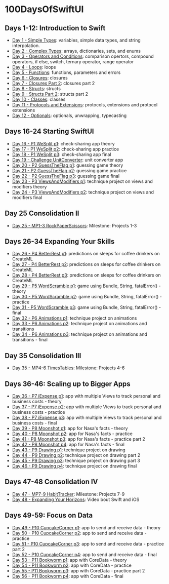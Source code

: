 # 100DaysOfSwiftUI

## Days 1-12: Introduction to Swift

- [Day 1 - Simple Types][]: variables, simple data types, and string interpolation.
- [Day 2 - Complex Types][]: arrays, dictionaries, sets, and enums
- [Day 3 - Operators and Conditions][]: comparison opertors, compound operators, if else, switch, ternary operator, range operator
- [Day 4 - Loops][]: loops
- [Day 5 - Functions][]: functions, parameters and errors
- [Day 6 - Closures][]: closures
- [Day 7 - Closures Part 2][]: closures part 2
- [Day 8 - Structs][]: structs
- [Day 9 - Structs Part 2][]: structs part 2
- [Day 10 - Classes][]: classes
- [Day 11 - Protocols and Extensions][]: protocols, extensions and protocol extensions
- [Day 12 - Optionals][]: optionals, unwrapping, typecasting

## Days 16-24 Starting SwiftUI
- [Day 16 - P1 WeSplit p1][]: check-sharing app theory
- [Day 17 - P1 WeSplit p2][]: check-sharing app practice
- [Day 18 - P1 WeSplit p3][]: check-sharing app final
- [Day 19 - Challenge UnitConverter][]: unit converter app
- [Day 20 - P2 GuessTheFlag p1][]: guessing game theory
- [Day 21 - P2 GuessTheFlag p2][]: guessing game practice
- [Day 22 - P2 GuessTheFlag p3][]: guessing game final
- [Day 23 - P3 ViewsAndModifiers p1][]: technique project on views and modifiers theory
- [Day 24 - P3 ViewsAndModifiers p2][]: technique project on views and modifiers final

## Day 25 Consolidation II
- [Day 25 - MP1-3 RockPaperScissors][]: Milestone: Projects 1-3

## Days 26-34 Expanding Your Skills
- [Day 26 - P4 BetterRest p1][]: predictions on sleeps for coffee drinkers on CreateML
- [Day 27 - P4 BetterRest p2][]: predictions on sleeps for coffee drinkers on CreateML
- [Day 28 - P4 BetterRest p3][]: predictions on sleeps for coffee drinkers on CreateML
- [Day 29 - P5 WordScramble p1][]: game using Bundle, String, fatalError() - theory
- [Day 30 - P5 WordScramble p2][]: game using Bundle, String, fatalError() - practice
- [Day 31 - P5 WordScramble p3][]: game using Bundle, String, fatalError() - final
- [Day 32 - P6 Animations p1][]: technique project on animations
- [Day 33 - P6 Animations p2][]: technique project on animations and transitions
- [Day 34 - P6 Animations p3][]: technique project on animations and transitions - final

## Day 35 Consolidation III
- [Day 35 - MP4-6 TimesTables][]: Milestone: Projects 4-6

## Days 36-46: Scaling up to Bigger Apps
- [Day 36 - P7 iExpense p1][]: app with multiple Views to track personal and business costs - theory
- [Day 37 - P7 iExpense p2][]: app with multiple Views to track personal and business costs - practice
- [Day 38 - P7 iExpense p3][]: app with multiple Views to track personal and business costs - final
- [Day 39 - P8 Moonshot p1][]: app for Nasa's facts - theory
- [Day 40 - P8 Moonshot p2][]: app for Nasa's facts - practice
- [Day 41 - P8 Moonshot p3][]: app for Nasa's facts - practice part 2
- [Day 42 - P8 Moonshot p4][]: app for Nasa's facts - final
- [Day 43 - P9 Drawing p1][]: technique project on drawing
- [Day 44 - P9 Drawing p2][]: technique project on drawing part 2
- [Day 45 - P9 Drawing p3][]: technique project on drawing part 3
- [Day 46 - P9 Drawing p4][]: technique project on drawing final

## Days 47-48 Consolidation IV
- [Day 47 - MP7-9 HabitTracker][]: Milestone: Projects 7-9
- [Day 48 - Expanding Your Horizons][]: Video bout Swift and iOS

## Days 49-59: Focus on Data
- [Day 49 - P10 CupcakeCorner p1][]: app to send and receive data - theory
- [Day 50 - P10 CupcakeCorner p2][]: app to send and receive data - practice
- [Day 51 - P10 CupcakeCorner p3][]: app to send and receive data - practice part 2
- [Day 52 - P10 CupcakeCorner p4][]: app to send and receive data - final
- [Day 53 - P11 Bookworm p1][]: app with CoreData - theory
- [Day 54 - P11 Bookworm p2][]: app with CoreData - practice
- [Day 55 - P11 Bookworm p3][]: app with CoreData - practice part 2
- [Day 56 - P11 Bookworm p4][]: app with CoreData - final

<!-- Links -->
[Day 1 - Simple Types]: Day%201%20-%20Simple%20Types
[Day 2 - Complex Types]: Day%202%20-%20Complex%20Types
[Day 3 - Operators and Conditions]: Day%203%20-%20Operators%20and%20Conditions
[Day 4 - Loops]: Day%204%20-%20Loops
[Day 5 - Functions]: Day%205%20-%20Functions
[Day 6 - Closures]: Day%206%20-%20Closures
[Day 7 - Closures Part 2]: Day%207%20-%20Closures%20Part%202
[Day 8 - Structs]: Day%208%20-%20Structs
[Day 9 - Structs Part 2]: Day%209%20-%20Structs%20Part%202
[Day 10 - Classes]: Day%2010%20-%20Classes
[Day 11 - Protocols and Extensions]: Day%2011%20-%20Protocols%20and%20Extensions
[Day 12 - Optionals]: Day%2012%20-%20Optionals
[Day 16 - P1 WeSplit p1]: Day%2016%20-%20P1%20WeSplit%20p1
[Day 17 - P1 WeSplit p2]: Day%2017%20-%20P1%20WeSplit%20p2
[Day 18 - P1 WeSplit p3]: Day%2018%20-%20P1%20WeSplit%20p3
[Day 19 - Challenge UnitConverter]: Day%2019%20-%20Challenge%20UnitConverter
[Day 20 - P2 GuessTheFlag p1]: Day%2020%20-%20P2%20GuessTheFlag%20p1
[Day 21 - P2 GuessTheFlag p2]: Day%2021%20-%20P2%20GuessTheFlag%20p2
[Day 22 - P2 GuessTheFlag p3]: Day%2022%20-%20P2%20GuessTheFlag%20p3
[Day 23 - P3 ViewsAndModifiers p1]: Day%2023%20-%20P3%20ViewsAndModifiers%20p1
[Day 24 - P3 ViewsAndModifiers p2]: Day%2024%20-%20P3%20ViewsAndModifiers%20p2
[Day 25 - MP1-3 RockPaperScissors]: Day%2025%20-%20MP1-3%20RockPaperScissors
[Day 26 - P4 BetterRest p1]: Day%2026%20-%20P4%20BetterRest%20p1
[Day 27 - P4 BetterRest p2]: Day%2027%20-%20P4%20BetterRest%20p2
[Day 28 - P4 BetterRest p3]: Day%2028%20-%20P4%20BetterRest%20p3
[Day 29 - P5 WordScramble p1]: Day%2029%20-%20P5%20WordScramble%20p1
[Day 30 - P5 WordScramble p2]: Day%2030%20-%20P5%20WordScramble%20p2
[Day 31 - P5 WordScramble p3]: Day%2031%20-%20P5%20WordScramble%20p3
[Day 32 - P6 Animations p1]: Day%2032%20-%20P6%20Animations%20p1
[Day 33 - P6 Animations p2]: Day%2033%20-%20P6%20Animations%20p2
[Day 34 - P6 Animations p3]: Day%2034%20-%20P6%20Animations%20p3
[Day 35 - MP4-6 TimesTables]: Day%2035%20-%20MP4-6%20TimesTables
[Day 36 - P7 iExpense p1]: Day%2036%20-%20P7%20iExpense%20p1
[Day 37 - P7 iExpense p2]: Day%2037%20-%20P7%20iExpense%20p2
[Day 38 - P7 iExpense p3]: Day%2038%20-%20P7%20iExpense%20p3
[Day 39 - P8 Moonshot p1]: Day%2039%20-%20P8%20Moonshot%20p1
[Day 40 - P8 Moonshot p2]: Day%2040%20-%20P8%20Moonshot%20p2
[Day 41 - P8 Moonshot p3]: Day%2041%20-%20P8%20Moonshot%20p3
[Day 42 - P8 Moonshot p4]: Day%2042%20-%20P8%20Moonshot%20p4
[Day 43 - P9 Drawing p1]: Day%2043%20-%20P9%20Drawing%20p1
[Day 44 - P9 Drawing p2]: Day%2044%20-%20P9%20Drawing%20p2
[Day 45 - P9 Drawing p3]: Day%2045%20-%20P9%20Drawing%20p3
[Day 46 - P9 Drawing p4]: Day%2046%20-%20P9%20Drawing%20p4
[Day 47 - MP7-9 HabitTracker]: Day%2047%20-%20MP7-9%20HabitTracker
[Day 48 - Expanding Your Horizons]: Day%2048%20-%20Expanding%20Your%20Horizons
[Day 49 - P10 CupcakeCorner p1]: Day%2049%20-%20P10%20CupcakeCorner%20p1
[Day 50 - P10 CupcakeCorner p2]: Day%2050%20-%20P10%20CupcakeCorner%20p2
[Day 51 - P10 CupcakeCorner p3]: Day%2051%20-%20P10%20CupcakeCorner%20p3
[Day 52 - P10 CupcakeCorner p4]: Day%2052%20-%20P10%20CupcakeCorner%20p4
[Day 53 - P11 Bookworm p1]: Day%2053%20-%20P11%20Bookworm%20p1
[Day 54 - P11 Bookworm p2]: Day%2054%20-%20P11%20Bookworm%20p2
[Day 55 - P11 Bookworm p3]: Day%2055%20-%20P11%20Bookworm%20p3
[Day 56 - P11 Bookworm p4]: Day%2056%20-%20P11%20Bookworm%20p4